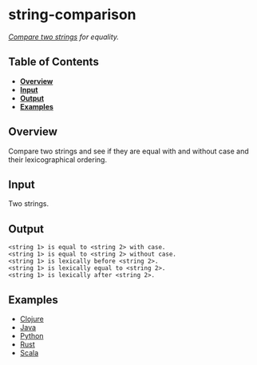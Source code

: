 # string-comparison

*[Compare two strings](http://rosettacode.org/wiki/String_comparison) for equality.*

## Table of Contents
* **[Overview](#overview)**
* **[Input](#input)**
* **[Output](#output)**
* **[Examples](#examples)**

## Overview
Compare two strings and see if they are equal with and without case and their lexicographical ordering.

## Input
Two strings.

## Output
```
<string 1> is equal to <string 2> with case.
<string 1> is equal to <string 2> without case.
<string 1> is lexically before <string 2>.
<string 1> is lexically equal to <string 2>.
<string 1> is lexically after <string 2>.
```

## Examples
- [Clojure](clojure/)
- [Java](java/)
- [Python](python/)
- [Rust](rust/)
- [Scala](scala/)
